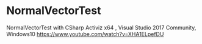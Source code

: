 # NormalVectorTest
 NormalVectorTest with CSharp Activiz x64 , Visual Studio 2017 Community, Windows10
https://www.youtube.com/watch?v=XHA1ELpefDU

